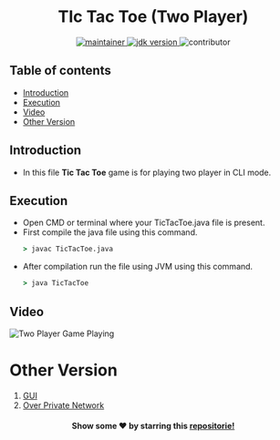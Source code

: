 <h1 align="center">TIc Tac Toe (Two Player)</h1>

<p align="center">
	<a href="https://github.com/urvesh254" title="profile">
	<img src="https://img.shields.io/badge/maintainer-urvesh254-blue" alt="maintainer">
	</a>
	<a href="https://www.oracle.com/in/java/technologies/javase-downloads.html" title="JDK Download">
		<img src="https://img.shields.io/badge/JDK-%3E%3D%20v8-blue" alt="jdk version">
	</a>
	<img src="https://img.shields.io/badge/contributor-welcome-brightgreen" alt="contributor">
</p>


## Table of contents
* [Introduction](#introduction)
* [Execution](#execution)
* [Video](#Video)
* [Other Version](#other-version)

## Introduction

- In this file **Tic Tac Toe** game is for playing two player in CLI mode.

## Execution
- Open CMD or terminal where your TicTacToe.java file is present.
- First compile the java file using this command.
	```cmd
	> javac TicTacToe.java
	```
- After compilation run the file using JVM using this command.
	```cmd
	> java TicTacToe
	```

## Video
![Two Player Game Playing](https://user-images.githubusercontent.com/55116730/107869660-7b7fac00-6eb6-11eb-977c-e035d0730cab.gif "Two Player")


# Other Version
1. [GUI](https://github.com/urvesh254/Tic-Tac-Toe/tree/main/GUI "GUI Version")
2. [Over Private Network](# "This version is under planning.")

<p align="center">
	<h4 align="center">Show some ❤️ by starring this <a href="#">repositorie!</a></h4>
</p>
